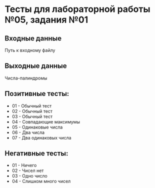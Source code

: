 # Тесты для лабораторной работы №05, задания №01

## Входные данные
Путь к входному файлу

## Выходные данные
Числа-палиндромы

## Позитивные тесты:
- 01 - Обычный тест
- 02 - Обычный тест
- 03 - Обычный тест
- 04 - Совпадающие максимумы
- 05 - Одинаковые числа
- 06 - Два числа
- 07 - Два одинаковых числа

## Негативные тесты:
- 01 - Ничего
- 02 - Чисел нет
- 03 - Одно число
- 04 - Слишком много чисел
